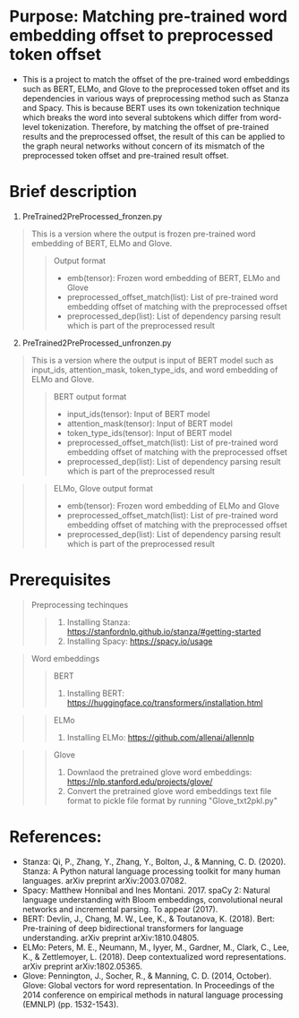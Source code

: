 # Purpose: Matching pre-trained word embedding offset to preprocessed token offset
- This is a project to match the offset of the pre-trained word embeddings such as BERT, ELMo, and Glove to the preprocessed token offset and its dependencies in various ways of preprocessing method such as Stanza and Spacy. This is because BERT uses its own tokenization technique which breaks the word into several subtokens which differ from word-level tokenization. Therefore, by matching the offset of pre-trained results and the preprocessed offset, the result of this can be applied to the graph neural networks without concern of its mismatch of the preprocessed token offset and pre-trained result offset.


# Brief description
1. PreTrained2PreProcessed_fronzen.py
> This is a version where the output is frozen pre-trained word embedding of BERT, ELMo and Glove.
>> Output format
>> - emb(tensor): Frozen word embedding of BERT, ELMo and Glove
>> - preprocessed_offset_match(list): List of pre-trained word embedding offset of matching with the preprocessed offset
>> - preprocessed_dep(list): List of dependency parsing result which is part of the preprocessed result

2. PreTrained2PreProcessed_unfronzen.py
> This is a version where the output is input of BERT model such as input_ids, attention_mask, token_type_ids, and word embedding of ELMo and Glove.
>> BERT output format
>> - input_ids(tensor): Input of BERT model
>> - attention_mask(tensor): Input of BERT model
>> - token_type_ids(tensor): Input of BERT model
>> - preprocessed_offset_match(list): List of pre-trained word embedding offset of matching with the preprocessed offset
>> - preprocessed_dep(list): List of dependency parsing result which is part of the preprocessed result

>> ELMo, Glove output format
>> - emb(tensor): Frozen word embedding of ELMo and Glove
>> - preprocessed_offset_match(list): List of pre-trained word embedding offset of matching with the preprocessed offset
>> - preprocessed_dep(list): List of dependency parsing result which is part of the preprocessed result
 
 
# Prerequisites
> Preprocessing techinques
>> 1. Installing Stanza: https://stanfordnlp.github.io/stanza/#getting-started
>> 2. Installing Spacy: https://spacy.io/usage

> Word embeddings
>> BERT
>> 1. Installing BERT: https://huggingface.co/transformers/installation.html

>> ELMo
>> 1. Installing ELMo: https://github.com/allenai/allennlp

>> Glove
>> 1. Downlaod the pretrained glove word embeddings: https://nlp.stanford.edu/projects/glove/
>> 2. Convert the pretrained glove word embeddings text file format to pickle file format by running "Glove_txt2pkl.py"


# References:
- Stanza: Qi, P., Zhang, Y., Zhang, Y., Bolton, J., & Manning, C. D. (2020). Stanza: A Python natural language processing toolkit for many human languages. arXiv preprint arXiv:2003.07082.
- Spacy: Matthew Honnibal and Ines Montani. 2017. spaCy 2: Natural language understanding with Bloom embeddings, convolutional neural networks and incremental parsing. To appear (2017).
- BERT: Devlin, J., Chang, M. W., Lee, K., & Toutanova, K. (2018). Bert: Pre-training of deep bidirectional transformers for language understanding. arXiv preprint arXiv:1810.04805.
- ELMo: Peters, M. E., Neumann, M., Iyyer, M., Gardner, M., Clark, C., Lee, K., & Zettlemoyer, L. (2018). Deep contextualized word representations. arXiv preprint arXiv:1802.05365.
- Glove: Pennington, J., Socher, R., & Manning, C. D. (2014, October). Glove: Global vectors for word representation. In Proceedings of the 2014 conference on empirical methods in natural language processing (EMNLP) (pp. 1532-1543).
